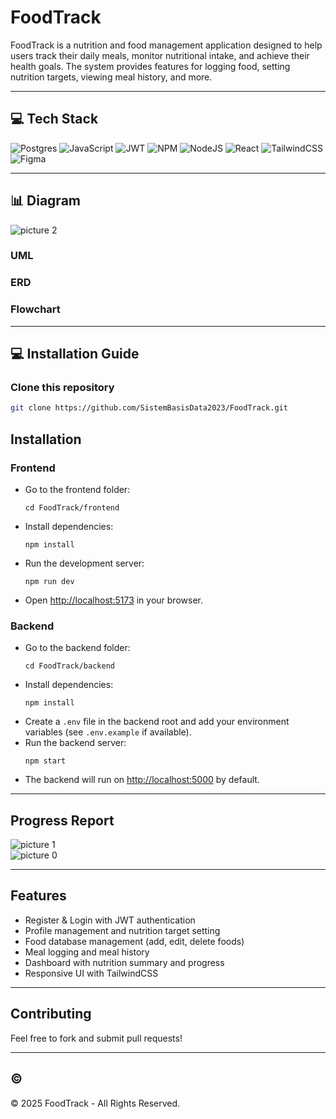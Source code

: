 # FoodTrack

FoodTrack is a nutrition and food management application designed to help users track their daily meals, monitor nutritional intake, and achieve their health goals. The system provides features for logging food, setting nutrition targets, viewing meal history, and more.

---

## 💻 Tech Stack

![Postgres](https://img.shields.io/badge/postgres-%23316192.svg?style=for-the-badge&logo=postgresql&logoColor=white)
![JavaScript](https://img.shields.io/badge/javascript-%23323330.svg?style=for-the-badge&logo=javascript&logoColor=%23F7DF1E)
![JWT](https://img.shields.io/badge/JWT-black?style=for-the-badge&logo=JSON%20web%20tokens)
![NPM](https://img.shields.io/badge/NPM-%23000000.svg?style=for-the-badge&logo=npm&logoColor=white)
![NodeJS](https://img.shields.io/badge/node.js-6DA55F?style=for-the-badge&logo=node.js&logoColor=white)
![React](https://img.shields.io/badge/react-%2320232a.svg?style=for-the-badge&logo=react&logoColor=%2361DAFB)
![TailwindCSS](https://img.shields.io/badge/tailwindcss-%2338B2AC.svg?style=for-the-badge&logo=tailwind-css&logoColor=white)
![Figma](https://img.shields.io/badge/figma-%23F24E1E.svg?style=for-the-badge&logo=figma&logoColor=white)

---

## 📊 Diagram
![picture 2](https://i.imgur.com/OZYXh2F.png)  


### UML


### ERD


### Flowchart


---

## 💻 Installation Guide

### Clone this repository

```sh
git clone https://github.com/SistemBasisData2023/FoodTrack.git
```

## Installation

### Frontend

- Go to the frontend folder:
  ```
  cd FoodTrack/frontend
  ```
- Install dependencies:
  ```
  npm install
  ```
- Run the development server:
  ```
  npm run dev
  ```
- Open [http://localhost:5173](http://localhost:5173) in your browser.

### Backend

- Go to the backend folder:
  ```
  cd FoodTrack/backend
  ```
- Install dependencies:
  ```
  npm install
  ```
- Create a `.env` file in the backend root and add your environment variables (see `.env.example` if available).
- Run the backend server:
  ```
  npm start
  ```
- The backend will run on [http://localhost:5000](http://localhost:5000) by default.

---

## Progress Report

![picture 1](https://i.imgur.com/vhNfzvt.png)  
![picture 0](https://i.imgur.com/nO3CJR3.png)  


---

## Features

- Register & Login with JWT authentication
- Profile management and nutrition target setting
- Food database management (add, edit, delete foods)
- Meal logging and meal history
- Dashboard with nutrition summary and progress
- Responsive UI with TailwindCSS

---

## Contributing

Feel free to fork and submit pull requests!

---

## ©

&copy; 2025 FoodTrack - All Rights Reserved.
